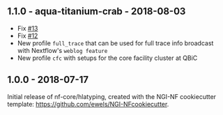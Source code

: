 ## 1.1.0 - aqua-titanium-crab - 2018-08-03

- Fix [#13](https://github.com/nf-core/hlatyping/issues/13)
- Fix [#12](https://github.com/nf-core/hlatyping/issues/12)
- New profile `full_trace` that can be used for full trace info broadcast with Nextflow's `weblog feature`
- New profile `cfc` with setups for the core facility cluster at QBiC

## 1.0.0 - 2018-07-17
Initial release of nf-core/hlatyping, created with the NGI-NF cookiecutter template: https://github.com/ewels/NGI-NFcookiecutter.
